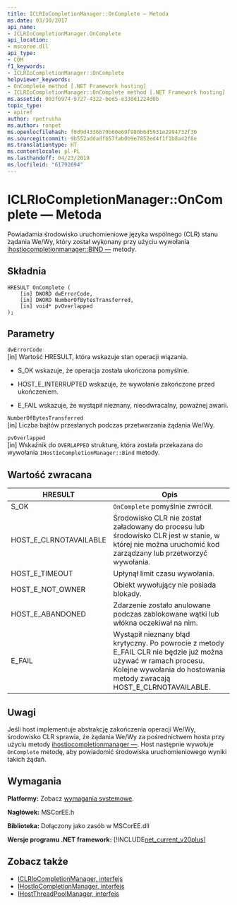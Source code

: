 ```yaml
---
title: ICLRIoCompletionManager::OnComplete — Metoda
ms.date: 03/30/2017
api_name:
- ICLRIoCompletionManager.OnComplete
api_location:
- mscoree.dll
api_type:
- COM
f1_keywords:
- ICLRIoCompletionManager::OnComplete
helpviewer_keywords:
- OnComplete method [.NET Framework hosting]
- ICLRIoCompletionManager::OnComplete method [.NET Framework hosting]
ms.assetid: 003f6974-9727-4322-bed5-e330d1224d0b
topic_type:
- apiref
author: rpetrusha
ms.author: ronpet
ms.openlocfilehash: f0d9d4336b79b60e69f980b6d5931e2994732f30
ms.sourcegitcommit: 9b552addadfb57fab0b9e7852ed4f1f1b8a42f8e
ms.translationtype: HT
ms.contentlocale: pl-PL
ms.lasthandoff: 04/23/2019
ms.locfileid: "61792694"
---
```

# <a name="iclriocompletionmanageroncomplete-method"></a>ICLRIoCompletionManager::OnComplete — Metoda
Powiadamia środowisko uruchomieniowe języka wspólnego (CLR) stanu żądania We/Wy, który został wykonany przy użyciu wywołania [ihostiocompletionmanager::BIND —](../../../../docs/framework/unmanaged-api/hosting/ihostiocompletionmanager-bind-method.md) metody.  
  
## <a name="syntax"></a>Składnia  
  
```  
HRESULT OnComplete (  
    [in] DWORD dwErrorCode,  
    [in] DWORD NumberOfBytesTransferred,  
    [in] void* pvOverlapped  
);  
```  
  
## <a name="parameters"></a>Parametry  
 `dwErrorCode`  
 [in] Wartość HRESULT, która wskazuje stan operacji wiązania.  
  
- S_OK wskazuje, że operacja została ukończona pomyślnie.  
  
- HOST_E_INTERRUPTED wskazuje, że wywołanie zakończone przed ukończeniem.  
  
- E_FAIL wskazuje, że wystąpił nieznany, nieodwracalny, poważnej awarii.  
  
 `NumberOfBytesTransferred`  
 [in] Liczba bajtów przesłanych podczas przetwarzania żądania We/Wy.  
  
 `pvOverlapped`  
 [in] Wskaźnik do `OVERLAPPED` strukturę, która została przekazana do wywołania `IHostIoCompletionManager::Bind` metody.  
  
## <a name="return-value"></a>Wartość zwracana  
  
|HRESULT|Opis|  
|-------------|-----------------|  
|S_OK|`OnComplete` pomyślnie zwrócił.|  
|HOST_E_CLRNOTAVAILABLE|Środowisko CLR nie został załadowany do procesu lub środowisko CLR jest w stanie, w której nie można uruchomić kod zarządzany lub przetworzyć wywołania.|  
|HOST_E_TIMEOUT|Upłynął limit czasu wywołania.|  
|HOST_E_NOT_OWNER|Obiekt wywołujący nie posiada blokady.|  
|HOST_E_ABANDONED|Zdarzenie zostało anulowane podczas zablokowane wątki lub włókna oczekiwał na nim.|  
|E_FAIL|Wystąpił nieznany błąd krytyczny. Po powrocie z metody E_FAIL CLR nie będzie już można używać w ramach procesu. Kolejne wywołania do hostowania metody zwracają HOST_E_CLRNOTAVAILABLE.|  
  
## <a name="remarks"></a>Uwagi  
 Jeśli host implementuje abstrakcję zakończenia operacji We/Wy, środowisko CLR sprawia, że żądania We/Wy za pośrednictwem hosta przy użyciu metody [ihostiocompletionmanager —](../../../../docs/framework/unmanaged-api/hosting/ihostiocompletionmanager-interface.md). Host następnie wywołuje `OnComplete` metodę, aby powiadomić środowiska uruchomieniowego wyniki takich żądań.  
  
## <a name="requirements"></a>Wymagania  
 **Platformy:** Zobacz [wymagania systemowe](../../../../docs/framework/get-started/system-requirements.md).  
  
 **Nagłówek:** MSCorEE.h  
  
 **Biblioteka:** Dołączony jako zasób w MSCorEE.dll  
  
 **Wersje programu .NET framework:** [!INCLUDE[net_current_v20plus](../../../../includes/net-current-v20plus-md.md)]  
  
## <a name="see-also"></a>Zobacz także

- [ICLRIoCompletionManager, interfejs](../../../../docs/framework/unmanaged-api/hosting/iclriocompletionmanager-interface.md)
- [IHostIoCompletionManager, interfejs](../../../../docs/framework/unmanaged-api/hosting/ihostiocompletionmanager-interface.md)
- [IHostThreadPoolManager, interfejs](../../../../docs/framework/unmanaged-api/hosting/ihostthreadpoolmanager-interface.md)
